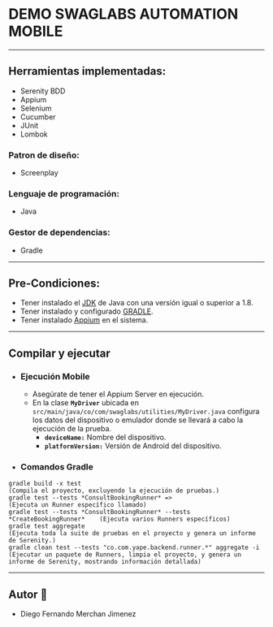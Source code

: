 # DEMO SWAGLABS AUTOMATION MOBILE

---

## Herramientas implementadas:
* Serenity BDD
* Appium
* Selenium
* Cucumber
* JUnit
* Lombok

### Patron de diseño:
* Screenplay

### Lenguaje de programación:
* Java

### Gestor de dependencias:
* Gradle

---

## Pre-Condiciones:
* Tener instalado el [JDK](https://www.oracle.com/co/java/technologies/javase/javase8-archive-downloads.html) de Java con una versión igual o superior a 1.8.
* Tener instalado y configurado [GRADLE](https://gradle.org/releases/).
* Tener instalado [Appium](https://github.com/appium/appium-desktop/releases) en el sistema. 

---
## Compilar y ejecutar
* ### Ejecución Mobile
  * Asegúrate de tener el Appium Server en ejecución.
  * En la clase **`MyDriver`** ubicada en `src/main/java/co/com/swaglabs/utilities/MyDriver.java` configura los datos del dispositivo o emulador donde se llevará a cabo la ejecución de la prueba.
    * **`deviceName:`** Nombre del dispositivo.
    * **`platformVersion:`** Versión de Android del dispositivo.
* ### Comandos Gradle
```
gradle build -x test                                                        (Compila el proyecto, excluyendo la ejecución de pruebas.)
gradle test --tests *ConsultBookingRunner* =>                               (Ejecuta un Runner específico llamado)
gradle test --tests *ConsultBookingRunner* --tests *CreateBookingRunner*    (Ejecuta varios Runners específicos)
gradle test aggregate                                                       (Ejecuta toda la suite de pruebas en el proyecto y genera un informe de Serenity.)
gradle clean test --tests "co.com.yape.backend.runner.*" aggregate -i       (Ejecutar un paquete de Runners, limpia el proyecto, y genera un informe de Serenity, mostrando información detallada)
```

---



## Autor 🤖

* Diego Fernando Merchan Jimenez
    